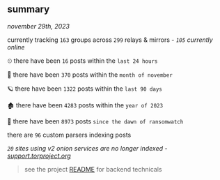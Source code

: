 
## summary
_november 29th, 2023_

currently tracking `163` groups across `299` relays & mirrors - _`105` currently online_

⏲ there have been `16` posts within the `last 24 hours`

🦈 there have been `370` posts within the `month of november`

🪐 there have been `1322` posts within the `last 90 days`

🏚 there have been `4283` posts within the `year of 2023`

🦕 there have been `8973` posts `since the dawn of ransomwatch`

there are `96` custom parsers indexing posts

_`20` sites using v2 onion services are no longer indexed - [support.torproject.org](https://support.torproject.org/onionservices/v2-deprecation/)_

> see the project [README](https://github.com/joshhighet/ransomwatch#ransomwatch--) for backend technicals
